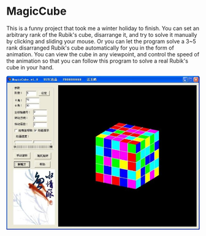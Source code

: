 # MagicCube

This is a funny project that took me a winter holiday to finish. You can set an arbitrary rank of the Rubik's cube, disarrange it, and try to solve it manually by clicking and sliding your mouse. Or you can let the program solve a 3~5 rank disarranged Rubik's cube automatically for you in the form of animation. You can view the cube in any viewpoint, and control the speed of the animation so that you can follow this program to solve a real Rubik's cube in your hand.

![MagicCube](MagicCube.jpg)

